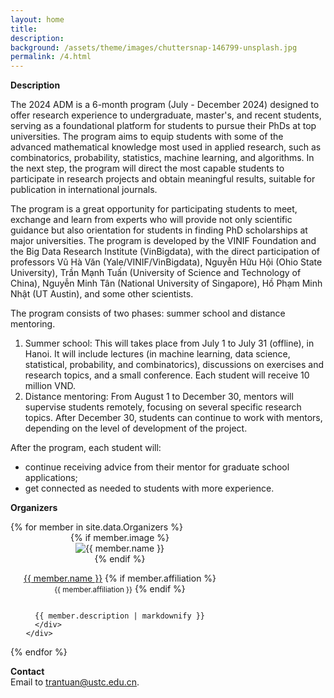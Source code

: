 ```yaml
---
layout: home
title: 
description: 
background: /assets/theme/images/chuttersnap-146799-unsplash.jpg
permalink: /4.html
---
```


<b>Description</b> <br>
<p>
The 2024 ADM is a 6-month program (July - December 2024) designed to offer research experience to undergraduate, master's, and recent students, serving as a foundational platform for students to pursue their PhDs at top universities. The program aims to equip students with some of the advanced mathematical knowledge most used in applied research, such as combinatorics, probability, statistics, machine learning, and algorithms. In the next step, the program will direct the most capable students to participate in research projects and obtain meaningful results, suitable for publication in international journals.
</p>

<p>
The program is a great opportunity for participating students to meet, exchange and learn from experts who will provide not only scientific guidance but also orientation for students in finding PhD scholarships at major universities. The program is developed by the VINIF Foundation and the Big Data Research Institute (VinBigdata), with the direct participation of professors Vũ Hà Văn (Yale/VINIF/VinBigdata), Nguyễn Hữu Hội (Ohio State University), Trần Mạnh Tuấn (University of Science and Technology of China), Nguyễn Minh Tân (National University of Singapore), Hồ Phạm Minh Nhật (UT Austin), and some other scientists.  
</p>

<p>
The program consists of two phases: summer school and distance mentoring.  
<ol>
  <li>
Summer school: This will takes place from July 1 to July 31 (offline), in Hanoi. It will include lectures (in machine learning, data science, statistical, probability, and combinatorics), discussions on exercises and research topics, and a small conference. Each student will receive 10 million VND.</li>
  <li>
Distance mentoring: From August 1 to December 30, mentors will supervise students remotely, focusing on several specific research topics. After December 30, students can continue to work with mentors, depending on the level of development of the project.</li>
</ol>
After the program, each student will:
<ul>
  <li>
    continue receiving advice from their mentor for graduate school applications;</li>
  <li>
    get connected as needed to students with more experience.</li>
</ul>
</p>

<b>Organizers</b> <br>
<div class="row cards mt-4">
{% for member in site.data.Organizers %}
  <div class="d-flex team-member col-md-6" style="justify-content: center;">
    <div class="flex-shrink-0 me-3" style="width: 350px;">
      <div style="position: relative;display: flex;justify-content: center;flex-wrap: wrap;flex-direction: column;align-items: center;">
        {% if member.image %}
        <img src="{{ member.image | relative_url }}" alt="{{ member.name }}">
      {% endif %}
        <p id="{{ member.name | strip | url_encode }}" style="text-align: center;">
        <a href="{{ member.homepage }}">{{ member.name }}</a>
        {% if member.affiliation %}
          <br><small class="text-muted">{{ member.affiliation }}</small>
        {% endif %}
      </p>

      {{ member.description | markdownify }}  
      </div>
    </div>
    
  </div>
{% endfor %}
</div>

<b>Contact</b> <br>
Email to <a href="mailto:trantuan@ustc.edu.cn">trantuan@ustc.edu.cn</a>.
